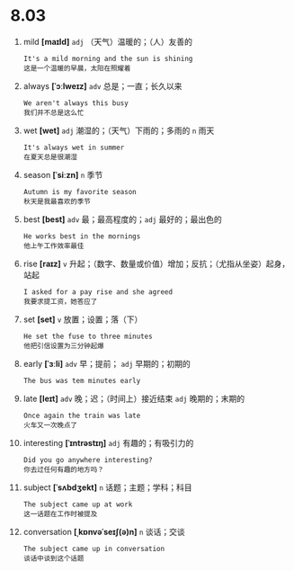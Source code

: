 # 8.03

1. mild **[maɪld]** `adj` （天气）温暖的；（人）友善的

   ```
   It's a mild morning and the sun is shining
   这是一个温暖的早晨，太阳在照耀着
   ```

2. always **[ˈɔːlweɪz]** `adv` 总是；一直；长久以来

   ```
   We aren't always this busy
   我们并不总是这么忙
   ```

3. wet **[wet]** `adj` 潮湿的；（天气）下雨的；多雨的 `n` 雨天

   ```
   It's always wet in summer
   在夏天总是很潮湿
   ```

4. season **[ˈsiːzn]** `n` 季节

   ```
   Autumn is my favorite season
   秋天是我最喜欢的季节
   ```

5. best **[best]** `adv` 最；最高程度的；`adj` 最好的；最出色的

   ```
   He works best in the mornings
   他上午工作效率最佳
   ```

6. rise **[raɪz]** `v` 升起；（数字、数量或价值）增加；反抗；（尤指从坐姿）起身，站起

   ```
   I asked for a pay rise and she agreed
   我要求提工资，她答应了
   ```

7. set **[set]** `v` 放置；设置；落（下）

   ```
   He set the fuse to three minutes
   他把引信设置为三分钟起爆
   ```

8. early **[ˈɜːli]** `adv` 早；提前； `adj` 早期的；初期的

   ```
   The bus was tem minutes early
   ```

9. late **[leɪt]** `adv` 晚；迟；（时间上）接近结束 `adj` 晚期的；末期的

   ```
   Once again the train was late
   火车又一次晚点了
   ```

10. interesting **[ˈɪntrəstɪŋ]** `adj` 有趣的；有吸引力的

    ```
    Did you go anywhere interesting?
    你去过任何有趣的地方吗？
    ```

11. subject **[ˈsʌbdʒekt]** `n` 话题；主题；学科；科目

    ```
    The subject came up at work
    这一话题在工作时被提及
    ```

12. conversation **[ˌkɒnvəˈseɪʃ(ə)n]** `n` 谈话；交谈

    ```
    The subject came up in conversation
    谈话中谈到这个话题
    ```
